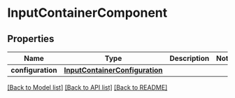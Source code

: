 # InputContainerComponent

## Properties
Name | Type | Description | Notes
------------ | ------------- | ------------- | -------------
**configuration** | [**InputContainerConfiguration**](InputContainerConfiguration.md) |  | 

[[Back to Model list]](../README.md#documentation-for-models) [[Back to API list]](../README.md#documentation-for-api-endpoints) [[Back to README]](../README.md)


